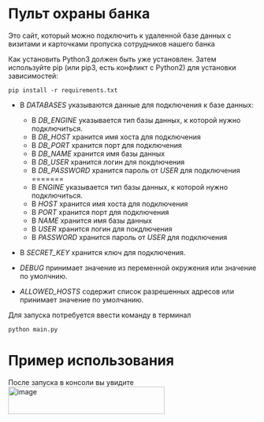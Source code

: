 # Пульт охраны банка
Это сайт, который можно подключить к удаленной базе данных с визитами и карточками пропуска сотрудников нашего банка

Как установить
Python3 должен быть уже установлен. Затем используйте pip (или pip3, есть конфликт с Python2) для установки зависимостей:
```
pip install -r requirements.txt
```

* В *DATABASES* указываются данные для подключения к базе данных:
    * В *DB_ENGINE* указывается тип базы данных, к которой нужно подключиться.
    * В *DB_HOST* хранится имя хоста для подключения
    * В *DB_PORT* хранится порт для подключения
    * В *DB_NAME* хранится имя базы данных
    * В *DB_USER* хранится логин для покдлючения
    * В *DB_PASSWORD* хранится пароль от *USER* для подключения
=======
    * В *ENGINE* указывается тип базы данных, к которой нужно подключиться.
    * В *HOST* хранится имя хоста для подключения
    * В *PORT* хранится порт для подключения
    * В *NAME* хранится имя базы данных
    * В *USER* хранится логин для покдлючения
    * В *PASSWORD* хранится пароль от *USER* для подключения

* В *SECRET_KEY* хранится ключ для подключения. 
* *DEBUG* принимает значение из переменной окружения или значение по умолчнию. 
* *ALLOWED_HOSTS* содержит список разрешенных адресов или принимает значение по умолчанию.

Для запуска потребуется ввести команду в терминал
```
python main.py
```

# Пример использования
После запуска в консоли вы увидите <img width="317" height="56" alt="image" src="https://github.com/user-attachments/assets/5fa44428-ed1e-43d1-93d8-04add12654e1" />

